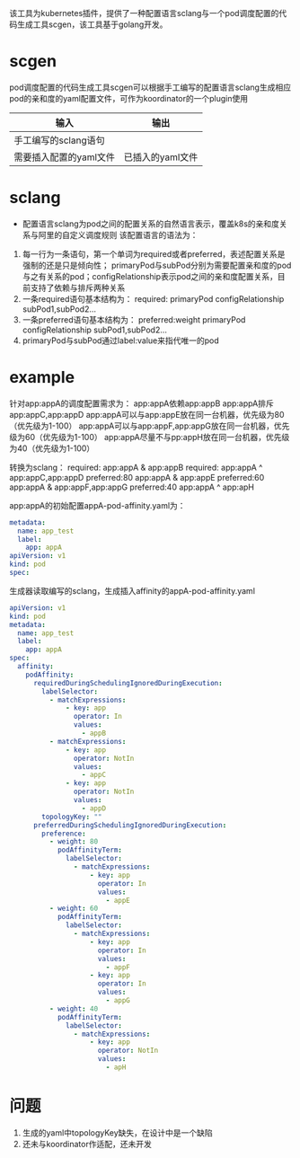 该工具为kubernetes插件，提供了一种配置语言sclang与一个pod调度配置的代码生成工具scgen，该工具基于golang开发。

# scgen

pod调度配置的代码生成工具scgen可以根据手工编写的配置语言sclang生成相应pod的亲和度的yaml配置文件，可作为koordinator的一个plugin使用

| 输入            |输出|
|---------------|-----|
| 手工编写的sclang语句 |
| 需要插入配置的yaml文件 |已插入的yaml文件|

# sclang

- 配置语言sclang为pod之间的配置关系的自然语言表示，覆盖k8s的亲和度关系与阿里的自定义调度规则
  该配置语言的语法为：

1. 每一行为一条语句，第一个单词为required或者preferred，表述配置关系是强制的还是只是倾向性；
   primaryPod与subPod分别为需要配置亲和度的pod与之有关系的pod；configRelationship表示pod之间的亲和度配置关系，目前支持了依赖与排斥两种关系
2. 一条required语句基本结构为： required: primaryPod configRelationship subPod1,subPod2...
3. 一条preferred语句基本结构为： preferred:weight primaryPod configRelationship subPod1,subPod2...
4. primaryPod与subPod通过label:value来指代唯一的pod

# example

针对app:appA的调度配置需求为：
app:appA依赖app:appB
app:appA排斥app:appC,app:appD
app:appA可以与app:appE放在同一台机器，优先级为80（优先级为1-100）
app:appA可以与app:appF,app:appG放在同一台机器，优先级为60（优先级为1-100）
app:appA尽量不与pp:appH放在同一台机器，优先级为40（优先级为1-100）

转换为sclang：
required: app:appA & app:appB
required: app:appA ^ app:appC,app:appD
preferred:80 app:appA & app:appE
preferred:60 app:appA & app:appF,app:appG
preferred:40 app:appA ^ app:apH

app:appA的初始配置appA-pod-affinity.yaml为：

```yaml
metadata:
  name: app_test
  label:
    app: appA
apiVersion: v1
kind: pod
spec:

```

生成器读取编写的sclang，生成插入affinity的appA-pod-affinity.yaml

```yaml
apiVersion: v1
kind: pod
metadata:
  name: app_test
  label:
    app: appA
spec:
  affinity:
    podAffinity:
      requiredDuringSchedulingIgnoredDuringExecution:
        labelSelector:
          - matchExpressions:
              - key: app
                operator: In
                values:
                  - appB
          - matchExpressions:
              - key: app
                operator: NotIn
                values:
                  - appC
              - key: app
                operator: NotIn
                values:
                  - appD
        topologyKey: ""
      preferredDuringSchedulingIgnoredDuringExecution:
        preference:
          - weight: 80
            podAffinityTerm:
              labelSelector:
                - matchExpressions:
                    - key: app
                      operator: In
                      values:
                        - appE
          - weight: 60
            podAffinityTerm:
              labelSelector:
                - matchExpressions:
                    - key: app
                      operator: In
                      values:
                        - appF
                    - key: app
                      operator: In
                      values:
                        - appG
          - weight: 40
            podAffinityTerm:
              labelSelector:
                - matchExpressions:
                    - key: app
                      operator: NotIn
                      values:
                        - apH

```

# 问题

1. 生成的yaml中topologyKey缺失，在设计中是一个缺陷
2. 还未与koordinator作适配，还未开发



